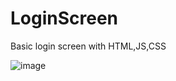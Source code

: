 # LoginScreen
Basic login screen with HTML,JS,CSS




![image](https://user-images.githubusercontent.com/33202163/110559520-66183d80-8155-11eb-97a1-bab95ea27d65.png)
